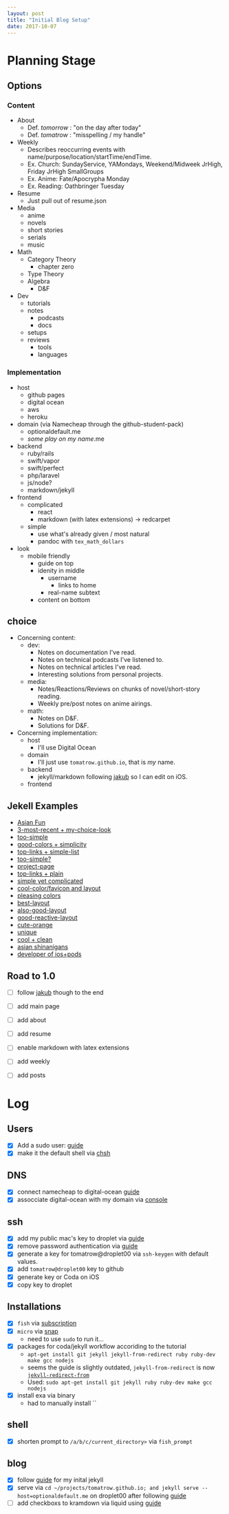 ```yaml
---
layout: post
title: "Initial Blog Setup"
date: 2017-10-07
---
```


# Planning Stage

## Options 

### Content 

* About
    - Def. *tomorrow* : "on the day after today"
    - Def. *tomatrow* : "misspelling / my handle"
* Weekly
    - Describes reoccurring events with name/purpose/location/startTime/endTime. 
    + Ex. Church: SundayService, YAMondays, Weekend/Midweek JrHigh, Friday JrHigh SmallGroups
    + Ex. Anime: Fate/Apocrypha Monday 
    + Ex. Reading: Oathbringer Tuesday
* Resume
    - Just pull out of resume.json
* Media
    - anime 
    - novels 
    - short stories 
    - serials
    - music
* Math
    - Category Theory 
        + chapter zero
    - Type Theory 
    - Algebra
        + D&F
* Dev
    - tutorials
    - notes
        + podcasts
        + docs
    - setups 
    - reviews 
        + tools 
        + languages 

### Implementation

* host
    - github pages
    - digital ocean 
    - aws
    - heroku
* domain (via Namecheap through the github-student-pack)
    - optionaldefault.me
    - *some play on my name*.me
* backend
    - ruby/rails
    - swift/vapor
    - swift/perfect
    - php/laravel
    - js/node?
    - markdown/jekyll
* frontend
    - complicated
        + react
        + markdown (with latex extensions) -> redcarpet
    - simple 
        + use what's already given / most natural 
        + pandoc with `tex_math_dollars`
* look
    - mobile friendly
        - guide on top
        - idenity in middle
            + username
                + links to home
            + real-name subtext
        - content on bottom 


## choice
* Concerning content: 
    - dev: 
        + Notes on documentation I've read.
        + Notes on technical podcasts I've listened to.
        + Notes on technical articles I've read.
        + Interesting solutions from personal projects.
    - media: 
        + Notes/Reactions/Reviews on chunks of novel/short-story reading. 
        + Weekly pre/post notes on anime airings.  
    - math:
        + Notes on D&F.
        + Solutions for D&F. 
* Concerning implementation: 
    - host
        + I'll use Digital Ocean
    - domain
        + I'll just use `tomatrow.github.io`, that is *my* name.
    - backend
        + jekyll/markdown following [jakub](http://jakub.fedyczak.net/post/editing-jekyll-site-on-ios/) so I can edit on iOS. 
    - frontend


## Jekell Examples 

* [Asian Fun](http://robotkang.cc/)
* [3-most-recent + my-choice-look](http://www.anilwadghule.com)
* [too-simple](http://thejqr.com)
* [good-colors + simplicity](https://tatey.com)
* [top-links + simple-list](http://jasonrudolph.com)
* [too-simple?](http://appden.com)
* [project-page](http://claudiob.github.io)
* [top-links + plain](http://olesenm.github.io)
* [simple yet complicated](http://zigzag.github.io)
* [cool-color/favicon and layout](http://alexbcoles.com)
* [pleasing colors](http://martinisoftware.com)
* [best-layout](https://ganesshkumar.com)
* [also-good-layout](https://www.windespair.com)
* [good-reactive-layout](https://lightrains.com)
* [cute-orange](https://imprashant.com)
* [unique](https://diegosc.com)
* [cool + clean](http://yateender.com)
* [asian shinanigans](http://daodaoliang.com)
* [developer of ios+pods](https://kaunteya.github.io)

## Road to 1.0

- [ ] follow [jakub](http://jakub.fedyczak.net/post/editing-jekyll-site-on-ios/) though to the end
- [ ] add main page 
- [ ] add about
- [ ] add resume 
- [ ] enable markdown with latex extensions 
- [ ] add weekly 
- [ ] add posts 




# Log

## Users
- [x] Add a sudo user: [guide](https://www.digitalocean.com/community/tutorials/how-to-create-a-sudo-user-on-ubuntu-quickstart)
- [x] make it the default shell via [chsh](https://askubuntu.com/a/87858)

## DNS
- [x] connect namecheap to digital-ocean [guide](https://www.digitalocean.com/community/tutorials/how-to-point-to-digitalocean-nameservers-from-common-domain-registrars#registrar-namecheap)
- [x] assocciate digital-ocean with my domain via [console](https://www.digitalocean.com/community/tutorials/how-to-set-up-a-host-name-with-digitalocean)

## ssh
- [x] add my public mac's key to droplet via [guide](https://www.digitalocean.com/community/tutorials/how-to-set-up-ssh-keys--2)
- [x] remove password authentication via [guide](https://www.digitalocean.com/community/tutorials/initial-server-setup-with-ubuntu-16-04)
- [x] generate a key for tomatrow@droplet00 via `ssh-keygen` with default values. 
- [x] add `tomatrow@droplet00` key to github
- [x] generate key or Coda on iOS
- [x] copy key to droplet

## Installations 
- [x] `fish` via [subscription](https://launchpad.net/~fish-shell/+archive/ubuntu/release-2)
- [x] `micro` via [snap](https://snapcraft.io)
    - need to use `sudo` to run it...
- [x] packages for coda/jekyll workflow accoriding to the tutorial 
    - `apt-get install git jekyll jekyll-from-redirect ruby ruby-dev make gcc nodejs`
    - seems the guide is slightly outdated, `jekyll-from-redirect` is now [`jekyll-redirect-from`](https://github.com/jekyll/jekyll-redirect-from)
    - Used: `sudo apt-get install git jekyll ruby ruby-dev make gcc nodejs`
- [x] install exa via binary
    - had to manually install ``

## shell
* [x] shorten prompt to `/a/b/c/current_directory>` via `fish_prompt`

## blog 
- [x] follow [guide](http://jmcglone.com/guides/github-pages/) for my inital jekyll
- [x] serve via `cd ~/projects/tomatrow.github.io; and jekyll serve --host=optionaldefault.me` on droplet00 after following [guide](https://www.digitalocean.com/community/tutorials/how-to-set-up-a-jekyll-development-site-on-ubuntu-16-04) 
- [ ] add checkboxs to kramdown via liquid using [guide](http://blog.winddweb.info/implement-github-like-checkbox)
